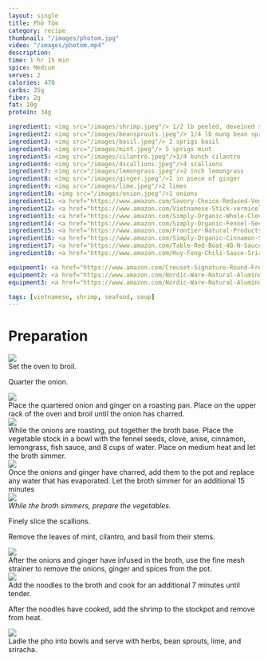 ```yaml
---
layout: single
title: Phở Tôm
category: recipe
thumbnail: "/images/photom.jpg"
video: "/images/photom.mp4"
description: 
time: 1 hr 15 min
spice: Medium
serves: 2
calories: 470
carbs: 35g
fiber: 2g
fat: 10g
protein: 34g

ingredient1: <img src="/images/shrimp.jpeg"/> 1/2 lb peeled, deveined shrimp
ingredient2: <img src="/images/beansprouts.jpeg"/> 1/4 lb mung bean sprouts
ingredient3: <img src="/images/basil.jpeg"/> 2 sprigs basil
ingredient4: <img src="/images/mint.jpeg"/> 5 sprigs mint
ingredient5: <img src="/images/cilantro.jpeg"/>1/4 bunch cilantro
ingredient6: <img src="/images/4scallions.jpeg"/>4 scallions
ingredient7: <img src="/images/lemongrass.jpeg"/>2 inch lemongrass
ingredient8: <img src="/images/ginger.jpeg"/>1 in piece of ginger
ingredient9: <img src="/images/lime.jpeg"/>2 limes
ingredient10: <img src="/images/onion.jpeg"/>1 onions
ingredient11: <a href="https://www.amazon.com/Savory-Choice-Reduced-Vegetable-Concentrate/dp/B00DUO9WA2/ref=as_li_ss_tl?_encoding=UTF8&psc=1&refRID=YKR0ZV2HKH0GGW501B8Z&linkCode=ll1&tag=cilalime09-20&linkId=3d186b1c22987258cfacb4fa021abaf8"><img src="/images/vegetablestock.jpeg"/>1 pint vegetable stock </a>
ingredient12: <a href="https://www.amazon.com/Vietnamese-Stick-vermicelli-Three-Ladies/dp/B00ADHM9WW/ref=as_li_ss_tl?s=grocery&ie=UTF8&qid=1483981020&sr=1-1&keywords=rice+stick+noodles&linkCode=ll1&tag=cilalime09-20&linkId=c81e9c311d4830e9ab2fa64dd74be4a0"><img src="/images/ricesticknoodles.jpeg"/>4 oz rice stick noodles </a>
ingredient13: <a href="https://www.amazon.com/Simply-Organic-Whole-Cloves-Ounce/dp/B00AJRKKI6/ref=as_li_ss_tl?s=grocery&ie=UTF8&qid=1483981042&sr=1-10&keywords=cloves&th=1&linkCode=ll1&tag=cilalime09-20&linkId=99bd4100bf61fe423996e3dc75016e69"><img src="/images/5clove.jpeg"/>5 cloves</a>
ingredient14: <a href="https://www.amazon.com/Simply-Organic-Fennel-Seed-Ounce/dp/B00AJRKHZC/ref=as_li_ss_tl?s=grocery&ie=UTF8&qid=1483981082&sr=1-4&keywords=fennel+seeds&th=1&linkCode=ll1&tag=cilalime09-20&linkId=9598f44f084f7fab0e99e9c6849d5058"><img src="/images/fennelseed.jpeg"/>1 tsp fennel seeds</a>
ingredient15: <a href="https://www.amazon.com/Frontier-Natural-Products-Select-0-64-Ounce/dp/B000WR8LWA/ref=as_li_ss_tl?s=grocery&ie=UTF8&qid=1483981195&sr=1-5&keywords=star+anise&th=1&linkCode=ll1&tag=cilalime09-20&linkId=6dcfb0ae5ba28dc1384b8fb6957a8012"><img src="/images/anise.jpeg"/>1 star anise</a>
ingredient16: <a href="https://www.amazon.com/Simply-Organic-Cinnamon-Sticks-Ounce/dp/B0083CPKYI/ref=as_li_ss_tl?s=grocery&ie=UTF8&qid=1483981124&sr=1-12&keywords=cinnamon+sticks&th=1&linkCode=ll1&tag=cilalime09-20&linkId=0facce2ef73a310afd950616abcde038"><img src="/images/cinnamonstick.jpeg"/>1 cinnamon stick</a>
ingredient17: <a href="https://www.amazon.com/Table-Red-Boat-40-N-Sauce/dp/B00FQMW4PQ/ref=as_li_ss_tl?ie=UTF8&qid=1481945273&sr=8-1&keywords=red+boat+fish+sauce&th=1&linkCode=ll1&tag=cilalime09-20&linkId=57a3fd9ef2e80b76d147e4c0fe9e99cd"><img src="/images/fishsauce.jpeg"/>3 tbsp fish sauce</a>
ingredient18: <a href="https://www.amazon.com/Huy-Fong-Chili-Sauce-Sriracha/dp/B0014CSG5Y/ref=as_li_ss_tl?ie=UTF8&qid=1483981229&sr=1-2&keywords=sriracha&linkCode=ll1&tag=cilalime09-20&linkId=bfd082af0ead8c18a84164571be4a6e2"><img src="/images/sriracha.jpeg"/> sriracha for serving </a>

equipment1: <a href="https://www.amazon.com/Creuset-Signature-Round-French-Truffle/dp/B0076NOFSC/ref=as_li_ss_tl?s=kitchen&rps=1&ie=UTF8&qid=1481598867&sr=1-38&keywords=le+creuset&refinements=p_85:2470955011&th=1&linkCode=ll1&tag=cilalime09-20&linkId=9987204213f6c7ac4d1e12889972e623"><img src="/images/stockpot.jpeg"/>stockpot</a>
equipment2: <a href="https://www.amazon.com/Nordic-Ware-Natural-Aluminum-Commercial/dp/B000G0KJG4/ref=as_li_ss_tl?s=kitchen&ie=UTF8&qid=1483981260&sr=1-5&keywords=baking+sheet&linkCode=ll1&tag=cilalime09-20&linkId=ccf04db21a82bb55b1ca904458b9ca3a"><img src="/images/bakingsheet.jpeg"/>baking sheet</a>
equipment3: <a href="https://www.amazon.com/Nordic-Ware-Natural-Aluminum-Commercial/dp/B000G0KJG4/ref=as_li_ss_tl?s=kitchen&ie=UTF8&qid=1483981260&sr=1-5&keywords=baking+sheet&linkCode=ll1&tag=cilalime09-20&linkId=ccf04db21a82bb55b1ca904458b9ca3a"><img src="/images/finemeshstrainer.jpeg"/>fine mesh strainer</a>

tags: [vietnamese, shrimp, seafood, soup]
---
```



<div id="preparation">
<h1>Preparation</h1>
</div>

<div id="instruction">
<div id="image"><img src="/images/photom1.jpeg"/> </div>
<div id="step">Set the oven to broil.
<p>Quarter the onion.</p> </div>


<div id="instruction">
<div id="image"><img src="/images/photom2.jpeg"/> </div>
<div id="step">Place the quartered onion and ginger on a roasting pan. Place on the upper rack of the oven and broil until the onion has charred.</div>
</div>

<div id="instruction">
<div id="image"><img src="/images/photom3.jpeg"/> </div>
<div id="step"> While the onions are roasting, put together the broth base. Place the vegetable stock in a bowl with the fennel seeds, clove, anise, cinnamon, lemongrass, fish sauce, and 8 cups of water. Place on medium heat and let the broth simmer. 
</div>

<div id="instruction">
<div id="image"><img src="/images/photom4.jpeg"/> </div>
<div id="step">Once the onions and ginger have charred, add them to the pot and replace any water that has evaporated. Let the broth simmer for an additional 15 minutes</div>
</div>

<div id="instruction">
<div id="image"><img src="/images/photom5.jpeg"/> </div>
<div id="step"><i>While the broth simmers, prepare the vegetables.</i>
<p> Finely slice the scallions. </p>
<p> Remove the leaves of mint, cilantro, and basil from their stems. </p>
</div>

<div id="instruction">
<div id="image"><img src="/images/photom6.jpeg"/> </div>
<div id="step">After the onions and ginger have infused in the broth, use the fine mesh strainer to remove the onions, ginger and spices from the pot. </div>
</div>

<div id="instruction">
<div id="image"><img src="/images/photom7.jpeg"/> </div>
<div id="step">Add the noodles to the broth and cook for an additional 7 minutes until tender.
<p> After the noodles have cooked, add the shrimp to the stockpot and remove from heat.</div>
</div>

<div id="instruction">
<div id="image"><img src="/images/photom8.jpeg"/> </div>
<div id="step">Ladle the pho into bowls and serve with herbs, bean sprouts, lime, and sriracha.</div>
</div>
